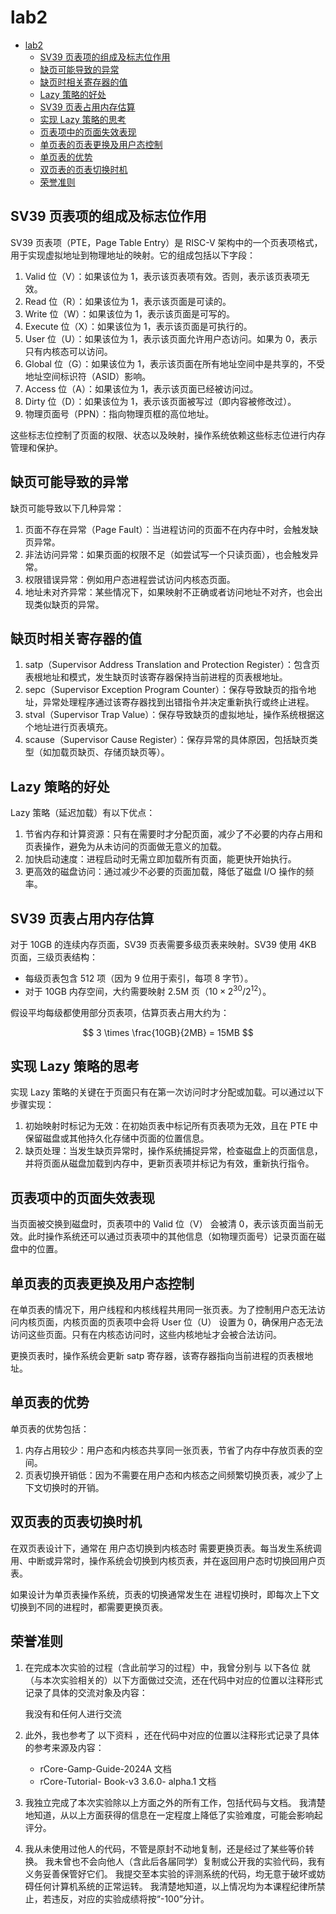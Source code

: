 # lab2

-   [lab2](#lab2)
    -   [SV39 页表项的组成及标志位作用](#sv39-页表项的组成及标志位作用)
    -   [缺页可能导致的异常](#缺页可能导致的异常)
    -   [缺页时相关寄存器的值](#缺页时相关寄存器的值)
    -   [Lazy 策略的好处](#lazy-策略的好处)
    -   [SV39 页表占用内存估算](#sv39-页表占用内存估算)
    -   [实现 Lazy 策略的思考](#实现-lazy-策略的思考)
    -   [页表项中的页面失效表现](#页表项中的页面失效表现)
    -   [单页表的页表更换及用户态控制](#单页表的页表更换及用户态控制)
    -   [单页表的优势](#单页表的优势)
    -   [双页表的页表切换时机](#双页表的页表切换时机)
    -   [荣誉准则](#荣誉准则)

## SV39 页表项的组成及标志位作用

SV39 页表项（PTE，Page Table Entry）是 RISC-V 架构中的一个页表项格式，用于实现虚拟地址到物理地址的映射。它的组成包括以下字段：

1. Valid 位（V）：如果该位为 1，表示该页表项有效。否则，表示该页表项无效。
2. Read 位（R）：如果该位为 1，表示该页面是可读的。
3. Write 位（W）：如果该位为 1，表示该页面是可写的。
4. Execute 位（X）：如果该位为 1，表示该页面是可执行的。
5. User 位（U）：如果该位为 1，表示该页面允许用户态访问。如果为 0，表示只有内核态可以访问。
6. Global 位（G）：如果该位为 1，表示该页面在所有地址空间中是共享的，不受地址空间标识符（ASID）影响。
7. Access 位（A）：如果该位为 1，表示该页面已经被访问过。
8. Dirty 位（D）：如果该位为 1，表示该页面被写过（即内容被修改过）。
9. 物理页面号（PPN）：指向物理页框的高位地址。

这些标志位控制了页面的权限、状态以及映射，操作系统依赖这些标志位进行内存管理和保护。

## 缺页可能导致的异常

缺页可能导致以下几种异常：

1. 页面不存在异常（Page Fault）：当进程访问的页面不在内存中时，会触发缺页异常。
2. 非法访问异常：如果页面的权限不足（如尝试写一个只读页面），也会触发异常。
3. 权限错误异常：例如用户态进程尝试访问内核态页面。
4. 地址未对齐异常：某些情况下，如果映射不正确或者访问地址不对齐，也会出现类似缺页的异常。

## 缺页时相关寄存器的值

1. satp（Supervisor Address Translation and Protection Register）：包含页表根地址和模式，发生缺页时该寄存器保持当前进程的页表根地址。
2. sepc（Supervisor Exception Program Counter）：保存导致缺页的指令地址，异常处理程序通过该寄存器找到出错指令并决定重新执行或终止进程。
3. stval（Supervisor Trap Value）：保存导致缺页的虚拟地址，操作系统根据这个地址进行页表填充。
4. scause（Supervisor Cause Register）：保存异常的具体原因，包括缺页类型（如加载页缺页、存储页缺页等）。

## Lazy 策略的好处

Lazy 策略（延迟加载）有以下优点：

1. 节省内存和计算资源：只有在需要时才分配页面，减少了不必要的内存占用和页表操作，避免为从未访问的页面做无意义的加载。
2. 加快启动速度：进程启动时无需立即加载所有页面，能更快开始执行。
3. 更高效的磁盘访问：通过减少不必要的页面加载，降低了磁盘 I/O 操作的频率。

## SV39 页表占用内存估算

对于 10GB 的连续内存页面，SV39 页表需要多级页表来映射。SV39 使用 4KB 页面，三级页表结构：

-   每级页表包含 512 项（因为 9 位用于索引，每项 8 字节）。
-   对于 10GB 内存空间，大约需要映射 2.5M 页（$10 \times 2^{30} / 2^{12}$）。

假设平均每级都使用部分页表项，估算页表占用大约为：

$$
3 \times \frac{10GB}{2MB} = 15MB
$$

## 实现 Lazy 策略的思考

实现 Lazy 策略的关键在于页面只有在第一次访问时才分配或加载。可以通过以下步骤实现：

1. 初始映射时标记为无效：在初始页表中标记所有页表项为无效，且在 PTE 中保留磁盘或其他持久化存储中页面的位置信息。
2. 缺页处理：当发生缺页异常时，操作系统捕捉异常，检查磁盘上的页面信息，并将页面从磁盘加载到内存中，更新页表项并标记为有效，重新执行指令。

## 页表项中的页面失效表现

当页面被交换到磁盘时，页表项中的 Valid 位（V） 会被清 0，表示该页面当前无效。此时操作系统还可以通过页表项中的其他信息（如物理页面号）记录页面在磁盘中的位置。

## 单页表的页表更换及用户态控制

在单页表的情况下，用户线程和内核线程共用同一张页表。为了控制用户态无法访问内核页面，内核页面的页表项中会将 User 位（U） 设置为 0，确保用户态无法访问这些页面。只有在内核态访问时，这些内核地址才会被合法访问。

更换页表时，操作系统会更新 satp 寄存器，该寄存器指向当前进程的页表根地址。

## 单页表的优势

单页表的优势包括：

1. 内存占用较少：用户态和内核态共享同一张页表，节省了内存中存放页表的空间。
2. 页表切换开销低：因为不需要在用户态和内核态之间频繁切换页表，减少了上下文切换时的开销。

## 双页表的页表切换时机

在双页表设计下，通常在 用户态切换到内核态时 需要更换页表。每当发生系统调用、中断或异常时，操作系统会切换到内核页表，并在返回用户态时切换回用户页表。

如果设计为单页表操作系统，页表的切换通常发生在 进程切换时，即每次上下文切换到不同的进程时，都需要更换页表。

## 荣誉准则

1. 在完成本次实验的过程（含此前学习的过程）中，我曾分别与 以下各位 就（与本次实验相关的）以下方面做过交流，还在代码中对应的位置以注释形式记录了具体的交流对象及内容：

    我没有和任何人进行交流

2. 此外，我也参考了 以下资料 ，还在代码中对应的位置以注释形式记录了具体的参考来源及内容：

    - rCore-Gamp-Guide-2024A 文档
    - rCore-Tutorial- Book-v3 3.6.0- alpha.1 文档

3. 我独立完成了本次实验除以上方面之外的所有工作，包括代码与文档。 我清楚地知道，从以上方面获得的信息在一定程度上降低了实验难度，可能会影响起评分。

4. 我从未使用过他人的代码，不管是原封不动地复制，还是经过了某些等价转换。 我未曾也不会向他人（含此后各届同学）复制或公开我的实验代码，我有义务妥善保管好它们。 我提交至本实验的评测系统的代码，均无意于破坏或妨碍任何计算机系统的正常运转。 我清楚地知道，以上情况均为本课程纪律所禁止，若违反，对应的实验成绩将按“-100”分计。
